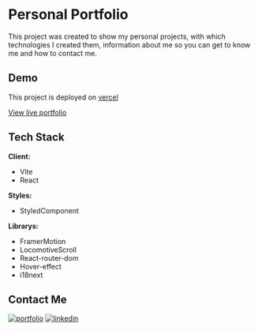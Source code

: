 
# Personal Portfolio
This project was created to show my personal projects, with which technologies I created them, information about me so you can get to know me and how to contact me.

## Demo

This project is deployed on [vercel](https://vercel.com/)

[View live portfolio](https://sani.vercel.app/)


## Tech Stack

**Client:** 

- Vite
- React

**Styles:** 

- StyledComponent

**Librarys:**  

- FramerMotion
- LocomotiveScroll
- React-router-dom
- Hover-effect
- i18next



## Contact Me
[![portfolio](https://img.shields.io/badge/my_portfolio-000?style=for-the-badge&logo=ko-fi&logoColor=white)](https://sani.vercel.app/)
[![linkedin](https://img.shields.io/badge/linkedin-0A66C2?style=for-the-badge&logo=linkedin&logoColor=white)](https://www.linkedin.com/in/santiago-herrera-501293239/)